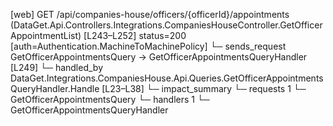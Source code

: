 [web] GET /api/companies-house/officers/{officerId}/appointments  (DataGet.Api.Controllers.Integrations.CompaniesHouseController.GetOfficerAppointmentList)  [L243–L252] status=200 [auth=Authentication.MachineToMachinePolicy]
  └─ sends_request GetOfficerAppointmentsQuery -> GetOfficerAppointmentsQueryHandler [L249]
    └─ handled_by DataGet.Integrations.CompaniesHouse.Api.Queries.GetOfficerAppointmentsQueryHandler.Handle [L23–L38]
  └─ impact_summary
    └─ requests 1
      └─ GetOfficerAppointmentsQuery
    └─ handlers 1
      └─ GetOfficerAppointmentsQueryHandler

